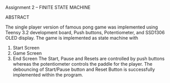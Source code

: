 Assignment 2 – FINITE STATE MACHINE
 
ABSTRACT


The single player version of famous pong game was implemented using Teensy 3.2 development board, Push buttons, Potentiometer, and SSD1306 OLED display.
The game is implemented as state machine with 
1.	Start Screen
2.	Game Screen  
3.	End Screen
The Start, Pause and Resets are controlled by push buttons whereas the potentiometer controls the paddle for the player.
The debouncing of Start/Pause button and Reset Button is successfully implemented within the program.
